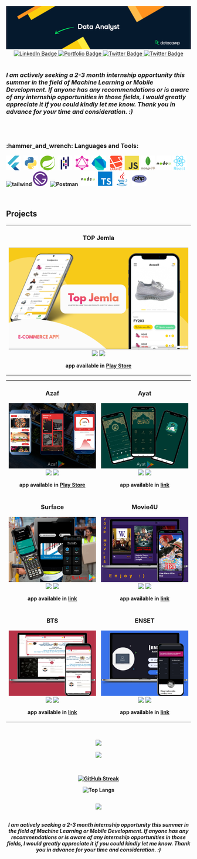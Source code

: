 <img src="ana.png">
<div id="badges" align='center'>
  <a href="https://www.linkedin.com/in/abderrahmane-et-tounani-21348020b/">
    <img src="https://img.shields.io/badge/LinkedIn-blue?style=for-the-badge&logo=linkedin&logoColor=white" alt="LinkedIn Badge"/>
  </a>
  <a href="https://abbo.vercel.app/">
    <img src="https://img.shields.io/badge/Portfolio-white?style=for-the-badge&logo=react&logoColor=blue" alt="Portfolio Badge"/>
  </a>
  <a href="https://twitter.com/TounaniEt">
    <img src="https://img.shields.io/badge/Twitter-blue?style=for-the-badge&logo=twitter&logoColor=white" alt="Twitter Badge"/>
  </a>
    <a href="https://www.youtube.com/channel/UCJIpJFOqT5mqcLJzKjeADsg">
	 <img src="https://img.shields.io/badge/YouTube-%23FF0000.svg?style=for-the-badge&logo=YouTube&logoColor=white" alt="Twitter Badge"/>    
   
  </a>
	
</div>

<br>

### <em>I am actively seeking a <b>2-3</b> month internship opportunity this summer in the field of <b>Machine Learning or Mobile Development. If anyone has any recommendations or is aware of any internship opportunities in those fields, I would greatly appreciate it if you could kindly let me know. Thank you in advance for your time and consideration. :)</em>

<br>

<br>

<h3 align="left">:hammer_and_wrench: Languages and Tools:</h3>
<p align="left">

<img src="https://github.com/devicons/devicon/blob/master/icons/flutter/flutter-original.svg" title="Flutter" alt="Flutter" width="40" height="40"/>&nbsp;
<img src="https://github.com/devicons/devicon/blob/master/icons/python/python-original.svg" title="Python" alt="Python" width="40" height="40"/>&nbsp;
<img src="https://github.com/devicons/devicon/blob/master/icons/spring/spring-original.svg" title="Spring" alt="Spring" width="40" height="40"/>&nbsp;
<img src="https://github.com/devicons/devicon/blob/master/icons/pandas/pandas-original.svg" title="Pandas" alt="Pandas" width="40" height="40"/>&nbsp;
<img src="https://github.com/devicons/devicon/blob/master/icons/graphql/graphql-plain.svg" title="Graphql" alt="Graphql" width="40" height="40"/>&nbsp;
<img src="https://github.com/devicons/devicon/blob/master/icons/dart/dart-original.svg" title="Dart" alt="Dart" width="40" height="40"/>&nbsp;
<img src="https://github.com/devicons/devicon/blob/master/icons/laravel/laravel-plain-wordmark.svg" title="Laravel" alt="Laravel" width="40" height="40"/>&nbsp;<img src="https://raw.githubusercontent.com/devicons/devicon/master/icons/javascript/javascript-original.svg" alt="javascript" width="40" height="40"/> <img src="https://raw.githubusercontent.com/devicons/devicon/master/icons/mongodb/mongodb-original-wordmark.svg" alt="mongodb" width="40" height="40"/>  <img src="https://raw.githubusercontent.com/devicons/devicon/master/icons/nodejs/nodejs-original-wordmark.svg" alt="nodejs" width="40" height="40"/>  <img src="https://raw.githubusercontent.com/devicons/devicon/master/icons/react/react-original-wordmark.svg" alt="react" width="40" height="40"/>  <img src="https://www.vectorlogo.zone/logos/tailwindcss/tailwindcss-icon.svg" alt="tailwind" width="40" height="40"/> 
<img src="https://github.com/devicons/devicon/blob/master/icons/gatsby/gatsby-original.svg" title="Gatsby"  alt="Gatsby" width="40" height="40"/>&nbsp;
<img src="https://www.vectorlogo.zone/logos/getpostman/getpostman-icon.svg" title="Postman"  alt="Postman" width="40" height="40"/>&nbsp;
<img src="https://github.com/devicons/devicon/blob/master/icons/nodejs/nodejs-original-wordmark.svg" title="NodeJS" alt="NodeJS" width="40" height="40"/>&nbsp;
<img src="https://github.com/devicons/devicon/blob/master/icons/typescript/typescript-original.svg" title="typescript" alt="TypeScript" width="40" height="40"/>&nbsp;
<img src="https://github.com/devicons/devicon/blob/master/icons/java/java-original.svg" title="Java" alt="Java" width="40" height="40"/>&nbsp;
<img src="https://github.com/devicons/devicon/blob/master/icons/php/php-original.svg" title="php" alt="PHP" width="40" height="40"/>&nbsp;

</p>

<br>

## Projects

<table>
	<tr>
		<td width="100%">
          <h3 align="center">TOP Jemla</h3>
          <p align="center">
             <a href="https://play.google.com/store/apps/details?id=com.top.jemla" target="_blank" ref="noreferrer"> <img src="77.png" alt="project example"/> </a>
		<a href="https://play.google.com/store/apps/details?id=com.top.jemla" target="_blank" ref="noreferrer"><img src="https://img.shields.io/badge/Code-lightgrey?style=for-the-badge&logo=github"></a>
		<a href="https://play.google.com/store/apps/details?id=com.top.jemla" target="_blank" ref="noreferrer"><img src="https://img.shields.io/badge/Live-grey?style=for-the-badge"></a>
            <p align="center">
		app available in <a href="https://play.google.com/store/apps/details?id=com.top.jemla" target="_blank" ref="noreferrer">Play Store</a>
            </p>
          </p>
       	 </td>
	</tr>
      	<tr>
</table>
<table>
      <td width="50%">
          <h3 align="center">Azaf</h3>
          <p align="center">
             <a href="https://play.google.com/store/apps/details?id=com.azaf.icoz" target="_blank" ref="noreferrer"> <img src="1.jpg" alt="project example"/> </a>
		<a href="https://play.google.com/store/apps/details?id=com.azaf.icoz" target="_blank" ref="noreferrer"><img src="https://img.shields.io/badge/Code-lightgrey?style=for-the-badge&logo=github"></a>
		<a href="https://play.google.com/store/apps/details?id=com.azaf.icoz" target="_blank" ref="noreferrer"><img src="https://img.shields.io/badge/Live-grey?style=for-the-badge"></a>
            <p align="center">
		app available in <a href="https://play.google.com/store/apps/details?id=com.azaf.icoz" target="_blank" ref="noreferrer">Play Store</a>
            </p>
          </p>
        </td>
	<td width="50%">
          <h3 align="center">Ayat</h3>
          <p align="center">
            <a href="https://play.google.com/store/apps/details?id=com.ettoun.ayat" target="_blank" ref="noreferrer"> <img src="3.jpg" alt="project example"/> </a>
		<a href="https://play.google.com/store/apps/details?id=com.ettoun.ayat" target="_blank" ref="noreferrer"><img src="https://img.shields.io/badge/Code-lightgrey?style=for-the-badge&logo=github"></a>
		<a href="https://play.google.com/store/apps/details?id=com.ettoun.ayat" target="_blank" ref="noreferrer"><img src="https://img.shields.io/badge/Live-grey?style=for-the-badge"></a>
            <p align="center">
		app available in <a href="https://play.google.com/store/apps/details?id=com.ettoun.ayat" target="_blank" ref="noreferrer">link</a>
            </p>
          </p>
        </td>
    </tr>
    <tr>
	<td width="50%">
          <h3 align="center">Surface</h3>
          <p align="center">
           <a href="https://play.google.com/store/apps/details?id=com.surface.surface" target="_blank" ref="noreferrer"> <img src="5.jpg" alt="project example"/> </a>
		  <a href="https://play.google.com/store/apps/details?id=com.surface.surface" target="_blank"><img src="https://img.shields.io/badge/Code-lightgrey?style=for-the-badge&logo=github"></a>
		<a href="https://play.google.com/store/apps/details?id=com.surface.surface" target="_blank"><img src="https://img.shields.io/badge/Live-grey?style=for-the-badge"></a>
            <p align="center">
		app available in <a href="https://play.google.com/store/apps/details?id=com.surface.surface" target="_blank" ref="noreferrer">link</a>
            </p>
          </p>
        </td>
	<td width="50%">
          <h3 align="center">Movie4U</h3>
          <p align="center">
           <a href="https://movies-ettounani.vercel.app/" target="_blank" ref="noreferrer"><img src="2.jpg" alt="project example"/></a>
		   <a href="https://github.com/ET-TOUNANI/movies" target="_blank"><img src="https://img.shields.io/badge/Code-lightgrey?style=for-the-badge&logo=github"></a>
		<a href="https://movies-ettounani.vercel.app/" target="_blank"><img src="https://img.shields.io/badge/Live-grey?style=for-the-badge"></a>
            <p align="center">
		app available in <a href="https://movies-ettounani.vercel.app/" target="_blank" ref="noreferrer">link</a>
            </p>
          </p>
        </td>
        </tr>
        <tr>
        <td width="50%">
          <h3 align="center">BTS</h3>
          <p align="center">
             <a href="https://github.com/ET-TOUNANI/bts" target="_blank" ref="noreferrer"> <img src="6.jpg" alt="project example"/> </a>
		<a href="https://github.com/ET-TOUNANI/bts" target="_blank" ref="noreferrer"><img src="https://img.shields.io/badge/Code-lightgrey?style=for-the-badge&logo=github"></a>
		<a href="https://github.com/ET-TOUNANI/bts" target="_blank" ref="noreferrer"><img src="https://img.shields.io/badge/Live-grey?style=for-the-badge"></a>
            <p align="center">
		app available in <a href="https://github.com/ET-TOUNANI/bts" target="_blank" ref="noreferrer">link</a>
            </p>
          </p>
        </td>
	<td width="50%">
          <h3 align="center">ENSET</h3>
          <p align="center">
            <a href="https://github.com/ET-TOUNANI/scolaire" target="_blank" ref="noreferrer"> <img src="4.jpg" alt="project example"/> </a>
		<a href="https://github.com/ET-TOUNANI/scolaire" target="_blank" ref="noreferrer"><img src="https://img.shields.io/badge/Code-lightgrey?style=for-the-badge&logo=github"></a>
		<a href="https://github.com/ET-TOUNANI/scolaire" target="_blank" ref="noreferrer"><img src="https://img.shields.io/badge/Live-grey?style=for-the-badge"></a>
            <p align="center">
		app available in <a href="https://github.com/ET-TOUNANI/scolaire" target="_blank" ref="noreferrer">link</a>
            </p>
          </p>
        </td>
    </tr>
</table>

<br>
<br>

<div align='center'>
 <a href="https://github.com/antonkomarev/github-profile-views-counter">
    <img src="https://komarev.com/ghpvc/?username=antonkomarev&style=for-the-badge">
</a>

[ÿ hÿpe]: https://yhype.me
[github profile views counter]: https://github.com/ET-TOUNANI/github-profile-views-counter

![](https://hit.yhype.me/github/profile?user_id=74843162)

<!--
### [My CodeWar Profile](https://www.codewars.com/users/0ussamaBernou)
(https://git.io/streak-stats)
-->
</div>

<br>

<div align='center' width='50%'>

[![GitHub Streak](https://github-readme-streak-stats.herokuapp.com/?user=ET-TOUNANI&theme=dark&background=000000)](https://github-readme-streak-stats.herokuapp.com/?user=ET-TOUNANI&theme=dark&background=000000)
	</div>
<div align='center' width='50%' >

![Top Langs](https://github-readme-stats.vercel.app/api/top-langs/?username=ET-TOUNANI&hide=javascript,css,scss,html,CMake,Cpp&theme=tokyonight)

</div>

<div align='center' width='50%' >

##

  <img src="https://oransblog.com/content/images/size/w2000/2022/01/AmpleAmusingHoneybadger-size_restricted.gif">
	
 ##
  <em>I am actively seeking a <b>2-3</b> month internship opportunity this summer in the field of <b>Machine Learning or Mobile Development</b>.
If anyone has any recommendations or is aware of any internship opportunities in those fields, I would greatly appreciate it if you could kindly let me know. Thank you in advance for your time and consideration. :)</em>

</div>
